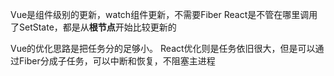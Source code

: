 Vue是组件级别的更新，watch组件更新，不需要Fiber
React是不管在哪里调用了SetState，都是从**根节点**开始比较更新的

Vue的优化思路是把任务分的足够小。
React优化则是任务依旧很大，但是可以通过Fiber分成子任务，可以中断和恢复，不阻塞主进程